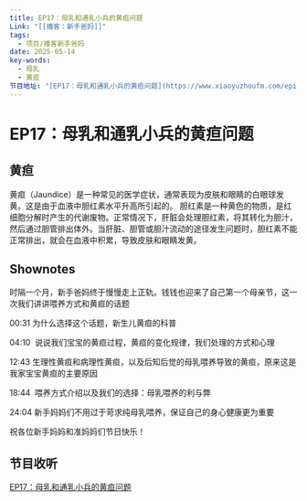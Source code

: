 ```yaml
---
title: EP17：母乳和通乳小兵的黄疸问题
Link: "[[播客：新手爸妈]]"
tags:
  - 项目/播客新手爸妈
date: 2025-05-14
key-words:
  - 母乳
  - 黄疸
节目地址: "[EP17：母乳和通乳小兵的黄疸问题](https://www.xiaoyuzhoufm.com/episode/6820c296b7c8a9962c8f7b3c)"
---
```

# EP17：母乳和通乳小兵的黄疸问题
## 黄疸
黄疸（Jaundice）是一种常见的医学症状，通常表现为皮肤和眼睛的白眼球发黄。这是由于血液中胆红素水平升高所引起的。
胆红素是一种黄色的物质，是红细胞分解时产生的代谢废物。正常情况下，肝脏会处理胆红素，将其转化为胆汁，然后通过胆管排出体外。当肝脏、胆管或胆汁流动的途径发生问题时，胆红素不能正常排出，就会在血液中积累，导致皮肤和眼睛发黄。
## Shownotes
时隔一个月，新手爸妈终于慢慢走上正轨。钱钱也迎来了自己第一个母亲节，这一次我们讲讲喂养方式和黄疸的话题

00:31 为什么选择这个话题，新生儿黄疸的科普

04:10  说说我们宝宝的黄疸过程，黄疸的变化规律，我们处理的方式和心理

12:43 生理性黄疸和病理性黄疸，以及后知后觉的母乳喂养导致的黄疸，原来这是我家宝宝黄疸的主要原因

18:44  喂养方式介绍以及我们的选择：母乳喂养的利与弊

24:04 新手妈妈们不用过于苛求纯母乳喂养，保证自己的身心健康更为重要

祝各位新手妈妈和准妈妈们节日快乐！
## 节目收听
[EP17：母乳和通乳小兵的黄疸问题](https://www.xiaoyuzhoufm.com/episode/6820c296b7c8a9962c8f7b3c)

